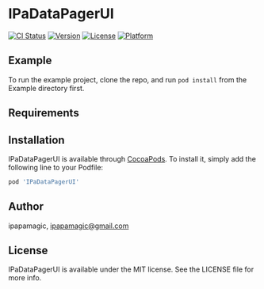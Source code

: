 # IPaDataPagerUI

[![CI Status](https://img.shields.io/travis/ipapamagic/IPaDataPagerUI.svg?style=flat)](https://travis-ci.org/ipapamagic/IPaDataPagerUI)
[![Version](https://img.shields.io/cocoapods/v/IPaDataPagerUI.svg?style=flat)](https://cocoapods.org/pods/IPaDataPagerUI)
[![License](https://img.shields.io/cocoapods/l/IPaDataPagerUI.svg?style=flat)](https://cocoapods.org/pods/IPaDataPagerUI)
[![Platform](https://img.shields.io/cocoapods/p/IPaDataPagerUI.svg?style=flat)](https://cocoapods.org/pods/IPaDataPagerUI)

## Example

To run the example project, clone the repo, and run `pod install` from the Example directory first.

## Requirements

## Installation

IPaDataPagerUI is available through [CocoaPods](https://cocoapods.org). To install
it, simply add the following line to your Podfile:

```ruby
pod 'IPaDataPagerUI'
```

## Author

ipapamagic, ipapamagic@gmail.com

## License

IPaDataPagerUI is available under the MIT license. See the LICENSE file for more info.
